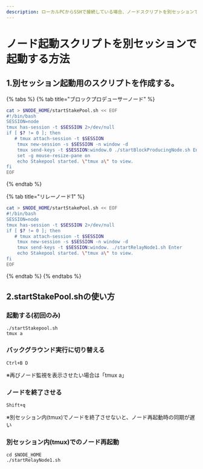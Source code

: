 ```yaml
---
description: ローカルPCからSSHで接続している場合、ノードスクリプトを別セッションで起動させることでノードセッションを終了させずにバックグラウンド実行できる
---
```


# ノード起動スクリプトを別セッションで起動する方法

## 1.別セッション起動用のスクリプトを作成する。  
  

{% tabs %}
{% tab title="ブロックプロデューサーノード" %}
```bash
cat > $NODE_HOME/startStakePool.sh << EOF 
#!/bin/bash
SESSION=node
tmux has-session -t $SESSION 2>/dev/null
if [ $? != 0 ]; then
   # tmux attach-session -t $SESSION
    tmux new-session -s $SESSION -n window -d
    tmux send-keys -t $SESSION:window.0 ./startBlockProducingNode.sh Enter
    set -g mouse-resize-pane on
    echo Stakepool started. \"tmux a\" to view.
fi
EOF
```
{% endtab %}

{% tab title="リレーノード1" %}
```bash
cat > $NODE_HOME/startStakePool.sh << EOF 
#!/bin/bash
SESSION=node
tmux has-session -t $SESSION 2>/dev/null
if [ $? != 0 ]; then
   # tmux attach-session -t $SESSION
    tmux new-session -s $SESSION -n window -d
    tmux send-keys -t $SESSION:window. ./startRelayNode1.sh Enter
    echo Stakepool started. \"tmux a\" to view.
fi
EOF
```
{% endtab %}
{% endtabs %}

## 2.startStakePool.shの使い方

### 起動する(初回のみ)

```text
./startStakepool.sh
tmux a
```

### バックグラウンド実行に切り替える

```text
Ctrl+B D
```
※再びノード監視を表示させたい場合は「tmux a」  



### ノードを終了させる
```text
Shift+q
```
※別セッション内(tmux)でノードを終了させないと、ノード再起動時の同期が遅い  

### 別セッション内(tmux)でのノード再起動
```text
cd $NODE_HOME
./startRelayNode1.sh
```
